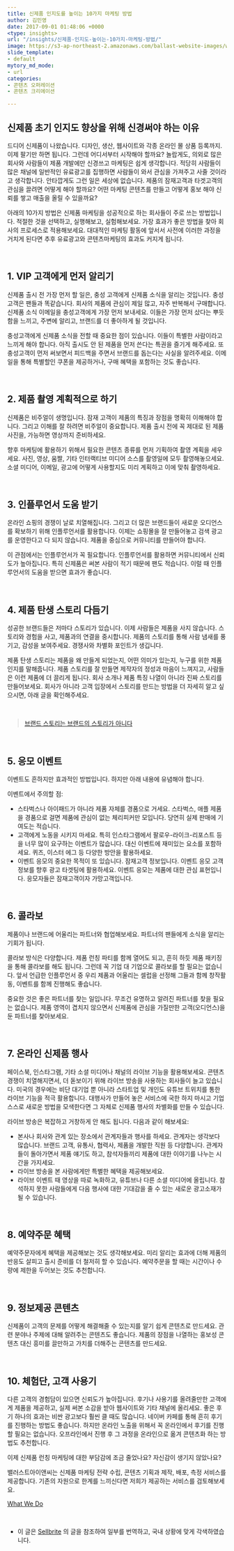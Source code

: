 ```yaml
---
title: 신제품 인지도를 높이는 10가지 마케팅 방법
author: 김민영
date: 2017-09-01 01:48:06 +0000
<type: insights>
url: "/insights/신제품-인지도-높이는-10가지-마케팅-방법/"
image: https://s3-ap-northeast-2.amazonaws.com/ballast-website-images/wp-content/uploads/2017/09/15105905/%EC%8B%A0%EC%A0%9C%ED%92%88-%EC%9D%B8%EC%A7%80%EB%8F%84-%EB%86%92%EC%9D%B4%EB%8A%94-%EB%A7%88%EC%BC%80%ED%8C%85-%EB%B0%A9%EB%B2%95.png
slide_template:
- default
mytory_md_mode:
- url
categories:
- 콘텐츠 오퍼레이션
- 콘텐츠 크리에이션

---
```

## 신제품 초기 인지도 향상을 위해 신경써야 하는 이유

드디어 신제품이 나왔습니다. 디자인, 생산, 웹사이트와 각종 온라인 몰 상품 등록까지. 이제 팔기만 하면 됩니다. 그런데 어디서부터 시작해야 할까요? 놀랍게도, 의외로 많은 회사와 사람들이 제품 개발에만 신경쓰고 마케팅은 쉽게 생각합니다. 적당히 사람들이 많은 채널에 일반적인 유료광고를 집행하면 사람들이 와서 관심을 가져주고 사줄 것이라고 생각합니다. 안타깝게도 그런 일은 세상에 없습니다. 제품의 잠재고객과 타겟고객의 관심을 끌려면 어떻게 해야 할까요? 어떤 마케팅 콘텐츠를 만들고 어떻게 홍보 해야 신뢰를 쌓고 매출을 올릴 수 있을까요?

아래의 10가지 방법은 신제품 마케팅을 성공적으로 하는 회사들이 주로 쓰는 방법입니다. 적절한 것을 선택하고, 실행해보고, 실험해보세요. 가장 효과가 좋은 방법을 찾아 회사의 프로세스로 적용해보세요. 대대적인 마케팅 활동에 앞서서 사전에 이러한 과정을 거치게 된다면 추후 유료광고와 콘텐츠마케팅의 효과도 커지게 됩니다.

 
&nbsp;
## 1. VIP 고객에게 먼저 알리기

신제품 출시 전 가장 먼저 할 일은, 충성 고객에게 신제품 소식을 알리는 것입니다. 충성고객은 팬들과 똑같습니다. 회사의 제품에 관심이 제일 많고, 자주 반복해서 구매합니다. 신제품 소식 이메일을 충성고객에게 가장 먼저 보내세요. 이들은 가장 먼저 샀다는 뿌듯함을 느끼고, 주변에 알리고, 브랜드를 더 좋아하게 될 것입니다.

충성고객에게 신제품 소식을 전할 때 중요한 점이 있습니다. 이들이 특별한 사람이라고 느끼게 해야 합니다. 아직 출시도 안 된 제품을 먼저 쓴다는 특권을 즐기게 해주세요. 또 충성고객이 먼저 써보면서 피드백을 주면서 브랜드를 돕는다는 사실을 알려주세요. 이메일을 통해 특별할인 쿠폰을 제공하거나, 구매 혜택을 포함하는 것도 좋습니다.

 
&nbsp;
## 2. 제품 촬영 계획적으로 하기

신제품은 비주얼이 생명입니다. 잠재 고객이 제품의 특징과 장점을 명확히 이해해야 합니다. 그리고 이해를 잘 하려면 비주얼이 중요합니다. 제품 출시 전에 꼭 제대로 된 제품 사진을, 가능하면 영상까지 준비하세요.

향후 마케팅에 활용하기 위해서 필요한 콘텐츠 종류를 먼저 기획하여 촬영 계획을 세우세요. 사진, 영상, 움짤, 기타 인터랙티브 미디어 소스를 촬영일에 모두 촬영해놓으세요. 소셜 미디어, 이메일, 광고에 어떻게 사용할지도 미리 계획하고 이에 맞춰 촬영하세요.

 
&nbsp;
## 3. 인플루언서 도움 받기

온라인 쇼핑의 경쟁이 날로 치열해집니다. 그리고 더 많은 브랜드들이 새로운 오디언스를 확보하기 위해 인플루언서를 활용합니다. 이제는 쇼핑몰을 잘 만들어놓고 검색 광고를 운영한다고 다 되지 않습니다. 제품을 중심으로 커뮤니티를 만들어야 합니다.

이 관점에서는 인플루언서가 꼭 필요합니다. 인플루언서를 활용하면 커뮤니티에서 신뢰도가 높아집니다. 특히 신제품은 써본 사람이 적기 때문에 팬도 적습니다. 이럴 때 인플루언서의 도움을 받으면 효과가 좋습니다.

 
&nbsp;
## 4. 제품 탄생 스토리 다듬기

성공한 브랜드들은 저마다 스토리가 있습니다. 이제 사람들은 제품을 사지 않습니다. 스토리와 경험을 사고, 제품과의 연결을 중시합니다. 제품의 스토리를 통해 사람 냄새를 풍기고, 감성을 보여주세요. 경쟁사와 차별화 포인트가 생깁니다.

제품 탄생 스토리는 제품을 왜 만들게 되었는지, 어떤 의미가 있는지, 누구를 위한 제품인지를 말해줍니다. 제품 스토리를 잘 만들면 제작자의 정성과 마음이 느껴지고, 사람들은 이런 제품에 더 끌리게 됩니다. 회사 소개나 제품 특징 나열이 아니라 진짜 스토리를 만들어보세요. 회사가 아니라 고객 입장에서 스토리를 만드는 방법을 더 자세히 알고 싶으시면, 아래 글을 확인해주세요.

 

<blockquote class="wp-embedded-content" data-secret="l9UAz69NHJ">
<p>
<a href="/insights/%eb%b8%8c%eb%9e%9c%eb%93%9c-%ec%8a%a4%ed%86%a0%eb%a6%ac%eb%8a%94-%eb%b8%8c%eb%9e%9c%eb%93%9c%ec%9d%98-%ec%8a%a4%ed%86%a0%eb%a6%ac%ea%b0%80-%ec%95%84%eb%8b%88%eb%8b%a4/">브랜드 스토리는 브랜드의 스토리가 아니다</a>
</p>
</blockquote>

 
&nbsp;
## 5. 응모 이벤트

이벤트도 흔하지만 효과적인 방법입니다. 하지만 아래 내용에 유념해야 합니다.

이벤트에서 주의할 점:

* 스타벅스나 아이패드가 아니라 제품 자체를 경품으로 거세요. 스타벅스, 애플 제품을 경품으로 걸면 제품에 관심이 없는 체리피커만 모입니다. 당연히 실제 판매에 기여도는 적습니다.
* 고객에게 노동을 시키지 마세요. 특히 인스타그램에서 팔로우-라이크-리포스트 등을 너무 많이 요구하는 이벤트가 많습니다. 대신 이벤트에 재미있는 요소를 포함하세요. 퀴즈, 이스터 에그 등 다양한 방안을 활용하세요.
* 이벤트 응모의 중요한 목적이 또 있습니다. 잠재고객 정보입니다. 이벤트 응모 고객 정보를 향후 광고 타겟팅에 활용하세요. 이벤트 응모는 제품에 대한 관심 표현입니다. 응모자들은 잠재고객이자 가망고객입니다.

 
&nbsp;
## 6. 콜라보

제품이나 브랜드에 어울리는 파트너와 협업해보세요. 파트너의 팬들에게 소식을 알리는 기회가 됩니다.

콜라보 방식은 다양합니다. 제품 런칭 파티를 함께 열어도 되고, 흔히 하듯 제품 패키징을 통해 콜라보를 해도 됩니다. 그런데 꼭 기업 대 기업으로 콜라보를 할 필요는 없습니다. 앞서 언급한 인플루언서 중 우리 제품과 어울리는 셀럽을 선정해 그들과 함께 창작활동, 이벤트를 함께 진행해도 좋습니다.

중요한 것은 좋은 파트너를 찾는 일입니다. 무조건 유명하고 알려진 파트너를 찾을 필요는 없습니다. 제품 영역이 겹치지 않으면서 신제품에 관심을 가질만한 고객(오디언스)을 둔 파트너를 찾아보세요.

 
&nbsp;
## 7. 온라인 신제품 행사

페이스북, 인스타그램, 기타 소셜 미디어나 채널의 라이브 기능을 활용해보세요. 콘텐츠 경쟁이 치열해지면서, 더 돋보이기 위해 라이브 방송을 사용하는 회사들이 늘고 있습니다. 미국의 경우에는 비단 대기업 뿐 아니라 스타트업 및 개인도 유튜브 트위치를 통한 라이브 기능을 적극 활용합니다. 대행사가 만들어 놓은 서비스에 국한 하지 마시고 기업 스스로 새로운 방법을 모색한다면 그 자체로 신제품 행사의 차별화를 만들 수 있습니다.

라이브 방송은 복잡하고 거창하게 안 해도 됩니다. 다음과 같이 해보세요:

* 본사나 회사와 관계 있는 장소에서 관계자들과 행사를 하세요. 관계자는 생각보다 많습니다. 브랜드 고객, 유통사, 협력사, 제품을 개발한 직원 등 다양합니다. 관계자들이 돌아가면서 제품 얘기도 하고, 참석자들끼리 제품에 대한 이야기를 나누는 시간을 가지세요.
* 라이브 방송을 본 사람에게만 특별한 혜택을 제공해보세요.
* 라이브 이벤트 때 영상을 따로 녹화하고, 유튜브나 다른 소셜 미디어에 올립니다. 참석하지 못한 사람들에게 다음 행사에 대한 기대감을 줄 수 있는 새로운 광고소재가 될 수 있습니다.

 
&nbsp;
## 8. 예약주문 혜택

예약주문자에게 혜택을 제공해보는 것도 생각해보세요. 미리 알리는 효과에 더해 제품의 반응도 살피고 출시 준비를 더 철저히 할 수 있습니다. 예약주문을 할 때는 시간이나 수량에 제한을 두어보는 것도 추천합니다.

 
&nbsp;
## 9. 정보제공 콘텐츠

신제품이 고객의 문제를 어떻게 해결해줄 수 있는지를 알기 쉽게 콘텐츠로 만드세요. 관련 분야나 주제에 대해 알려주는 콘텐츠도 좋습니다. 제품의 장점을 나열하는 홍보성 콘텐츠 대신 흥미를 끌만하고 가치를 더해주는 콘텐츠를 만드세요.

 
&nbsp;
## 10. 체험단, 고객 사용기

다른 고객의 경험담이 있으면 신뢰도가 높아집니다. 후기나 사용기를 올려줄만한 고객에게 제품을 제공하고, 실제 써본 소감을 받아 웹사이트와 기타 채널에 올리세요. 좋은 후기 하나의 효과는 비싼 광고보다 훨씬 클 때도 많습니다. 네이버 카페를 통해 흔히 후기를 진행하는 방법도 좋습니다. 하지만 온라인 노출을 위해서 꼭 온라인에서 후기를 진행할 필요는 없습니다. 오프라인에서 진행 후 그 과정을 온라인으로 옮겨 콘텐츠화 하는 방법도 추천합니다.

이제 신제품 런칭 마케팅에 대한 부담감에 조금 줄었나요? 자신감이 생기지 않았나요?

밸러스트아이앤씨는 신제품 마케팅 전략 수립, 콘텐츠 기획과 제작, 배포, 측정 서비스를 제공합니다. 기존의 자원으로 한계를 느끼신다면 저희가 제공하는 서비스를 검토해보세요.

[What We Do](/what-we-do/)

  

* 이 글은 [Sellbrite](https://www.sellbrite.com/blog/13-actionable-tactics-for-boosting-new-product-awareness/) 의 글을 참조하여 일부를 번역하고, 국내 상황에 맞게 각색하였습니다.